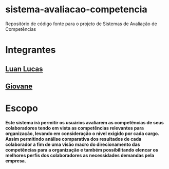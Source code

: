 # sistema-avaliacao-competencia
Repositório de código fonte para o projeto de Sistemas de Avaliação de Competências

# Integrantes
## [Luan Lucas](https://github.com/luan-analiseinfo)
## [Giovane](https://github.com/GiovaneOliveiraTI)

# Escopo

**Este sistema irá permitir os usuários avaliarem as competências de seus colaboradores tendo
em vista as competências relevantes para organização, levando em consideração o nível exigido
por cada cargo. Assim permitindo análise comparativa dos resultados de cada colaborador a
fim de uma visão macro do direcionamento das competências para a organização e também
possibilitando elencar os melhores perfis dos colaboradores as necessidades demandas pela
empresa.** 
